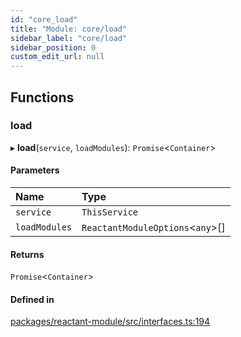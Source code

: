 ```yaml
---
id: "core_load"
title: "Module: core/load"
sidebar_label: "core/load"
sidebar_position: 0
custom_edit_url: null
---
```


## Functions

### load

▸ **load**(`service`, `loadModules`): `Promise`<`Container`\>

#### Parameters

| Name | Type |
| :------ | :------ |
| `service` | `ThisService` |
| `loadModules` | `ReactantModuleOptions`<`any`\>[] |

#### Returns

`Promise`<`Container`\>

#### Defined in

[packages/reactant-module/src/interfaces.ts:194](https://github.com/unadlib/reactant/blob/27b84881/packages/reactant-module/src/interfaces.ts#L194)
